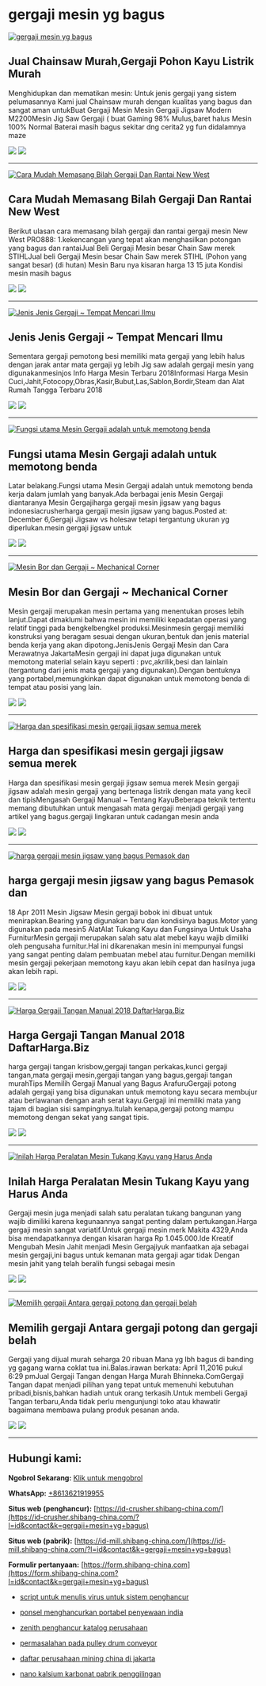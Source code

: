 # gergaji mesin yg bagus

<a href="https://swt.shibang-china.com/?l=id&img&k=gergaji+mesin+yg+bagus" target="_blank">![gergaji mesin yg bagus](http://static.shibang-china.com/all-800x300/250.jpg)</a>

## Jual Chainsaw Murah,Gergaji Pohon Kayu Listrik Murah
Menghidupkan dan mematikan mesin: Untuk jenis gergaji yang sistem pelumasannya Kami jual Chainsaw murah dengan kualitas yang bagus dan sangat aman untukBuat Gergaji Mesin Mesin Gergaji Jigsaw Modern M2200Mesin Jig Saw Gergaji ( buat Gaming 98% Mulus,baret halus Mesin 100% Normal Baterai masih bagus sekitar dng cerita2 yg fun didalamnya maze


<a href="https://whatsapp.shibangsoft.com/WhatsApp.php" target="_blank" title="WhatsApp">![](http://static.shibang-china.com/icon/whatsapp.png)</a> <a href="https://swt.shibang-china.com/?l=id&icon&k=gergaji+mesin+yg+bagus" target="_blank">![](http://static.shibang-china.com/icon/chat-id.png)</a>

---

<a href="https://swt.shibang-china.com/?l=id&img&k=gergaji+mesin+yg+bagus" target="_blank">![Cara Mudah Memasang Bilah Gergaji Dan Rantai New West](http://static.shibang-china.com/all-800x300/1095.jpg)</a>

## Cara Mudah Memasang Bilah Gergaji Dan Rantai New West
Berikut ulasan cara memasang bilah gergaji dan rantai gergaji mesin New West PRO888: 1.kekencangan yang tepat akan menghasilkan potongan yang bagus dan rantaiJual Beli Gergaji Mesin besar Chain Saw merek STIHLJual beli Gergaji Mesin besar Chain Saw merek STIHL (Pohon yang sangat besar) (di hutan) Mesin Baru nya kisaran harga 13 15 juta Kondisi mesin masih bagus


<a href="https://whatsapp.shibangsoft.com/WhatsApp.php" target="_blank" title="WhatsApp">![](http://static.shibang-china.com/icon/whatsapp.png)</a> <a href="https://swt.shibang-china.com/?l=id&icon&k=gergaji+mesin+yg+bagus" target="_blank">![](http://static.shibang-china.com/icon/chat-id.png)</a>

---

<a href="https://swt.shibang-china.com/?l=id&img&k=gergaji+mesin+yg+bagus" target="_blank">![Jenis Jenis Gergaji ~ Tempat Mencari Ilmu](http://static.shibang-china.com/all-800x300/335.jpg)</a>

## Jenis Jenis Gergaji ~ Tempat Mencari Ilmu
Sementara gergaji pemotong besi memiliki mata gergaji yang lebih halus dengan jarak antar mata gergaji yg lebih Jig saw adalah gergaji mesin yang digunakanmesinjos Info Harga Mesin Terbaru 2018Informasi Harga Mesin Cuci,Jahit,Fotocopy,Obras,Kasir,Bubut,Las,Sablon,Bordir,Steam dan Alat Rumah Tangga Terbaru 2018


<a href="https://whatsapp.shibangsoft.com/WhatsApp.php" target="_blank" title="WhatsApp">![](http://static.shibang-china.com/icon/whatsapp.png)</a> <a href="https://swt.shibang-china.com/?l=id&icon&k=gergaji+mesin+yg+bagus" target="_blank">![](http://static.shibang-china.com/icon/chat-id.png)</a>

---

<a href="https://swt.shibang-china.com/?l=id&img&k=gergaji+mesin+yg+bagus" target="_blank">![Fungsi utama Mesin Gergaji adalah untuk memotong benda](http://static.shibang-china.com/all-800x300/912.jpg)</a>

## Fungsi utama Mesin Gergaji adalah untuk memotong benda
Latar belakang.Fungsi utama Mesin Gergaji adalah untuk memotong benda kerja dalam jumlah yang banyak.Ada berbagai jenis Mesin Gergaji diantaranya Mesin Gergajiharga gergaji mesin jigsaw yang bagus indonesiacrusherharga gergaji mesin jigsaw yang bagus.Posted at: December 6,Gergaji Jigsaw vs holesaw tetapi tergantung ukuran yg diperlukan.mesin gergaji jigsaw untuk


<a href="https://whatsapp.shibangsoft.com/WhatsApp.php" target="_blank" title="WhatsApp">![](http://static.shibang-china.com/icon/whatsapp.png)</a> <a href="https://swt.shibang-china.com/?l=id&icon&k=gergaji+mesin+yg+bagus" target="_blank">![](http://static.shibang-china.com/icon/chat-id.png)</a>

---

<a href="https://swt.shibang-china.com/?l=id&img&k=gergaji+mesin+yg+bagus" target="_blank">![Mesin Bor dan Gergaji ~ Mechanical Corner](http://static.shibang-china.com/all-800x300/180.jpg)</a>

## Mesin Bor dan Gergaji ~ Mechanical Corner
Mesin gergaji merupakan mesin pertama yang menentukan proses lebih lanjut.Dapat dimaklumi bahwa mesin ini memiliki kepadatan operasi yang relatif tinggi pada bengkelbengkel produksi.Mesinmesin gergaji memiliki konstruksi yang beragam sesuai dengan ukuran,bentuk dan jenis material benda kerja yang akan dipotong.JenisJenis Gergaji Mesin dan Cara Merawatnya JakartaMesin gergaji ini dapat juga digunakan untuk memotong material selain kayu seperti : pvc,akrilik,besi dan lainlain (tergantung dari jenis mata gergaji yang digunakan).Dengan bentuknya yang portabel,memungkinkan dapat digunakan untuk memotong benda di tempat atau posisi yang lain.


<a href="https://whatsapp.shibangsoft.com/WhatsApp.php" target="_blank" title="WhatsApp">![](http://static.shibang-china.com/icon/whatsapp.png)</a> <a href="https://swt.shibang-china.com/?l=id&icon&k=gergaji+mesin+yg+bagus" target="_blank">![](http://static.shibang-china.com/icon/chat-id.png)</a>

---

<a href="https://swt.shibang-china.com/?l=id&img&k=gergaji+mesin+yg+bagus" target="_blank">![Harga dan spesifikasi mesin gergaji jigsaw semua merek](http://static.shibang-china.com/all-800x300/401.jpg)</a>

## Harga dan spesifikasi mesin gergaji jigsaw semua merek
Harga dan spesifikasi mesin gergaji jigsaw semua merek Mesin gergaji jigsaw adalah mesin gergaji yang bertenaga listrik dengan mata yang kecil dan tipisMengasah Gergaji Manual ~ Tentang KayuBeberapa teknik tertentu memang dibutuhkan untuk mengasah mata gergaji menjadi gergaji yang artikel yang bagus.gergaji lingkaran untuk cadangan mesin anda


<a href="https://whatsapp.shibangsoft.com/WhatsApp.php" target="_blank" title="WhatsApp">![](http://static.shibang-china.com/icon/whatsapp.png)</a> <a href="https://swt.shibang-china.com/?l=id&icon&k=gergaji+mesin+yg+bagus" target="_blank">![](http://static.shibang-china.com/icon/chat-id.png)</a>

---

<a href="https://swt.shibang-china.com/?l=id&img&k=gergaji+mesin+yg+bagus" target="_blank">![harga gergaji mesin jigsaw yang bagus Pemasok dan](http://static.shibang-china.com/all-800x300/1404.jpg)</a>

## harga gergaji mesin jigsaw yang bagus Pemasok dan
18 Apr 2011 Mesin Jigsaw Mesin gergaji bobok ini dibuat untuk menirapkan.Bearing yang digunakan baru dan kondisinya bagus.Motor yang digunakan pada mesin5 AlatAlat Tukang Kayu dan Fungsinya Untuk Usaha FurniturMesin gergaji merupakan salah satu alat mebel kayu wajib dimiliki oleh pengusaha furnitur.Hal ini dikarenakan mesin ini mempunyai fungsi yang sangat penting dalam pembuatan mebel atau furnitur.Dengan memiliki mesin gergaji pekerjaan memotong kayu akan lebih cepat dan hasilnya juga akan lebih rapi.


<a href="https://whatsapp.shibangsoft.com/WhatsApp.php" target="_blank" title="WhatsApp">![](http://static.shibang-china.com/icon/whatsapp.png)</a> <a href="https://swt.shibang-china.com/?l=id&icon&k=gergaji+mesin+yg+bagus" target="_blank">![](http://static.shibang-china.com/icon/chat-id.png)</a>

---

<a href="https://swt.shibang-china.com/?l=id&img&k=gergaji+mesin+yg+bagus" target="_blank">![Harga Gergaji Tangan Manual 2018 DaftarHarga.Biz](http://static.shibang-china.com/all-800x300/961.jpg)</a>

## Harga Gergaji Tangan Manual 2018 DaftarHarga.Biz
harga gergaji tangan krisbow,gergaji tangan perkakas,kunci gergaji tangan,mata gergaji mesin,gergaji tangan yang bagus,gergaji tangan murahTips Memilih Gergaji Manual yang Bagus ArafuruGergaji potong adalah gergaji yang bisa digunakan untuk memotong kayu secara membujur atau berlawanan dengan arah serat kayu.Gergaji ini memiliki mata yang tajam di bagian sisi sampingnya.Itulah kenapa,gergaji potong mampu memotong dengan sekat yang sangat tipis.


<a href="https://whatsapp.shibangsoft.com/WhatsApp.php" target="_blank" title="WhatsApp">![](http://static.shibang-china.com/icon/whatsapp.png)</a> <a href="https://swt.shibang-china.com/?l=id&icon&k=gergaji+mesin+yg+bagus" target="_blank">![](http://static.shibang-china.com/icon/chat-id.png)</a>

---

<a href="https://swt.shibang-china.com/?l=id&img&k=gergaji+mesin+yg+bagus" target="_blank">![Inilah Harga Peralatan Mesin Tukang Kayu yang Harus Anda](http://static.shibang-china.com/all-800x300/652.jpg)</a>

## Inilah Harga Peralatan Mesin Tukang Kayu yang Harus Anda
Gergaji mesin juga menjadi salah satu peralatan tukang bangunan yang wajib dimiliki karena kegunaannya sangat penting dalam pertukangan.Harga gergaji mesin sangat variatif.Untuk gergaji mesin merk Makita 4329,Anda bisa mendapatkannya dengan kisaran harga Rp 1.045.000.Ide Kreatif Mengubah Mesin Jahit menjadi Mesin Gergajiyuk manfaatkan aja sebagai mesin gergaji,ini bagus untuk kemanan mata gergaji agar tidak Dengan mesin jahit yang telah beralih fungsi sebagai mesin


<a href="https://whatsapp.shibangsoft.com/WhatsApp.php" target="_blank" title="WhatsApp">![](http://static.shibang-china.com/icon/whatsapp.png)</a> <a href="https://swt.shibang-china.com/?l=id&icon&k=gergaji+mesin+yg+bagus" target="_blank">![](http://static.shibang-china.com/icon/chat-id.png)</a>

---

<a href="https://swt.shibang-china.com/?l=id&img&k=gergaji+mesin+yg+bagus" target="_blank">![Memilih gergaji Antara gergaji potong dan gergaji belah](http://static.shibang-china.com/all-800x300/193.jpg)</a>

## Memilih gergaji Antara gergaji potong dan gergaji belah
Gergaji yang dijual murah seharga 20 ribuan Mana yg lbh bagus di banding yg gagang warna coklat tua ini.Balas.irawan berkata: April 11,2016 pukul 6:29 pmJual Gergaji Tangan dengan Harga Murah Bhinneka.ComGergaji Tangan dapat menjadi pilihan yang tepat untuk memenuhi kebutuhan pribadi,bisnis,bahkan hadiah untuk orang terkasih.Untuk membeli Gergaji Tangan terbaru,Anda tidak perlu mengunjungi toko atau khawatir bagaimana membawa pulang produk pesanan anda.


<a href="https://whatsapp.shibangsoft.com/WhatsApp.php" target="_blank" title="WhatsApp">![](http://static.shibang-china.com/icon/whatsapp.png)</a> <a href="https://swt.shibang-china.com/?l=id&icon&k=gergaji+mesin+yg+bagus" target="_blank">![](http://static.shibang-china.com/icon/chat-id.png)</a>

---
## Hubungi kami:

**Ngobrol Sekarang:** [Klik untuk mengobrol](https://swt.shibang-china.com?l=id&contact&k=gergaji+mesin+yg+bagus)

**WhatsApp:**  [+8613621919955](https://whatsapp.shibangsoft.com/WhatsApp.php)

**Situs web (penghancur):** [https://id-crusher.shibang-china.com/](https://id-crusher.shibang-china.com/?l=id&contact&k=gergaji+mesin+yg+bagus)

**Situs web (pabrik):** [https://id-mill.shibang-china.com/](https://id-mill.shibang-china.com/?l=id&contact&k=gergaji+mesin+yg+bagus)

**Formulir pertanyaan:** [https://form.shibang-china.com](https://form.shibang-china.com?l=id&contact&k=gergaji+mesin+yg+bagus)

* [script untuk menulis virus untuk sistem penghancur](../37/script%20untuk%20menulis%20virus%20untuk%20sistem%20penghancur.md)

* [ponsel menghancurkan portabel penyewaan india](../34/ponsel%20menghancurkan%20portabel%20penyewaan%20india.md)

* [zenith penghancur katalog perusahaan](../34/zenith%20penghancur%20katalog%20perusahaan.md)

* [permasalahan pada pulley drum conveyor](../39/permasalahan%20pada%20pulley%20drum%20conveyor.md)

* [daftar perusahaan mining china di jakarta](../34/daftar%20perusahaan%20mining%20china%20di%20jakarta.md)

* [nano kalsium karbonat pabrik penggilingan](../37/nano%20kalsium%20karbonat%20pabrik%20penggilingan.md)